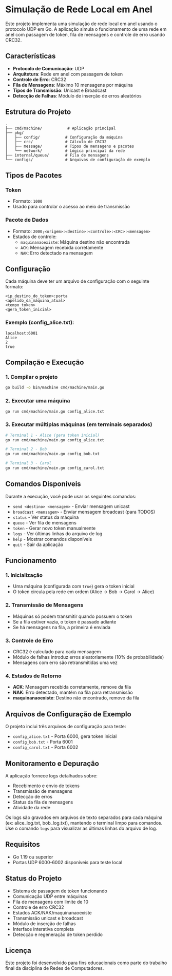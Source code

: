 # Simulação de Rede Local em Anel

Este projeto implementa uma simulação de rede local em anel usando o protocolo UDP em Go. A aplicação simula o funcionamento de uma rede em anel com passagem de token, fila de mensagens e controle de erro usando CRC32.

## Características

- **Protocolo de Comunicação**: UDP
- **Arquitetura**: Rede em anel com passagem de token
- **Controle de Erro**: CRC32
- **Fila de Mensagens**: Máximo 10 mensagens por máquina
- **Tipos de Transmissão**: Unicast e Broadcast
- **Detecção de Falhas**: Módulo de inserção de erros aleatórios

## Estrutura do Projeto

```
.
├── cmd/machine/           # Aplicação principal
├── pkg/
│   ├── config/           # Configuração da máquina
│   ├── crc/              # Cálculo de CRC32
│   ├── message/          # Tipos de mensagens e pacotes
│   └── network/          # Lógica principal da rede
├── internal/queue/       # Fila de mensagens
└── configs/              # Arquivos de configuração de exemplo
```

## Tipos de Pacotes

### Token
- Formato: `1000`
- Usado para controlar o acesso ao meio de transmissão

### Pacote de Dados
- Formato: `2000;<origem>:<destino>:<controle>:<CRC>:<mensagem>`
- Estados de controle:
  - `maquinanaoexiste`: Máquina destino não encontrada
  - `ACK`: Mensagem recebida corretamente
  - `NAK`: Erro detectado na mensagem

## Configuração

Cada máquina deve ter um arquivo de configuração com o seguinte formato:

```
<ip_destino_do_token>:porta
<apelido_da_máquina_atual>
<tempo_token>
<gera_token_inicial>
```

### Exemplo (config_alice.txt):
```
localhost:6001
Alice
2
true
```

## Compilação e Execução

### 1. Compilar o projeto
```bash
go build -o bin/machine cmd/machine/main.go
```

### 2. Executar uma máquina
```bash
go run cmd/machine/main.go config_alice.txt
```

### 3. Executar múltiplas máquinas (em terminais separados)
```bash
# Terminal 1 - Alice (gera token inicial)
go run cmd/machine/main.go config_alice.txt

# Terminal 2 - Bob
go run cmd/machine/main.go config_bob.txt

# Terminal 3 - Carol
go run cmd/machine/main.go config_carol.txt
```

## Comandos Disponíveis

Durante a execução, você pode usar os seguintes comandos:

- `send <destino> <mensagem>` - Enviar mensagem unicast
- `broadcast <mensagem>` - Enviar mensagem broadcast (para TODOS)
- `status` - Ver status da máquina
- `queue` - Ver fila de mensagens
- `token` - Gerar novo token manualmente
- `logs` - Ver últimas linhas do arquivo de log
- `help` - Mostrar comandos disponíveis
- `quit` - Sair da aplicação

## Funcionamento

### 1. Inicialização
- Uma máquina (configurada com `true`) gera o token inicial
- O token circula pela rede em ordem (Alice → Bob → Carol → Alice)

### 2. Transmissão de Mensagens
- Máquinas só podem transmitir quando possuem o token
- Se a fila estiver vazia, o token é passado adiante
- Se há mensagens na fila, a primeira é enviada

### 3. Controle de Erro
- CRC32 é calculado para cada mensagem
- Módulo de falhas introduz erros aleatoriamente (10% de probabilidade)
- Mensagens com erro são retransmitidas uma vez

### 4. Estados de Retorno
- **ACK**: Mensagem recebida corretamente, remove da fila
- **NAK**: Erro detectado, mantém na fila para retransmissão
- **maquinanaoexiste**: Destino não encontrado, remove da fila

## Arquivos de Configuração de Exemplo

O projeto inclui três arquivos de configuração para teste:

- `config_alice.txt` - Porta 6000, gera token inicial
- `config_bob.txt` - Porta 6001
- `config_carol.txt` - Porta 6002

## Monitoramento e Depuração

A aplicação fornece logs detalhados sobre:
- Recebimento e envio de tokens
- Transmissão de mensagens
- Detecção de erros
- Status da fila de mensagens
- Atividade da rede

Os logs são gravados em arquivos de texto separados para cada máquina (ex: alice_log.txt, bob_log.txt), mantendo o terminal limpo para comandos. Use o comando `logs` para visualizar as últimas linhas do arquivo de log.

## Requisitos

- Go 1.19 ou superior
- Portas UDP 6000-6002 disponíveis para teste local

## Status do Projeto

- Sistema de passagem de token funcionando
- Comunicação UDP entre máquinas
- Fila de mensagens com limite de 10
- Controle de erro CRC32
- Estados ACK/NAK/maquinanaoexiste
- Transmissão unicast e broadcast
- Módulo de inserção de falhas
- Interface interativa completa
- Detecção e regeneração de token perdido

## Licença

Este projeto foi desenvolvido para fins educacionais como parte do trabalho final da disciplina de Redes de Computadores.
